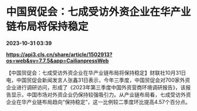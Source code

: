 # 中国贸促会：七成受访外资企业在华产业链布局将保持稳定

**2023-10-31 03:39**

**https://api3.cls.cn/share/article/1502913?os=web&sv=7.7.5&app=CailianpressWeb**

【中国贸促会：七成受访外资企业在华产业链布局将保持稳定】财联社10月31日电，中国贸促会新闻发言人张鑫31日表示，今年三季度，中国贸促会对700家外资企业进行调研访问，形成了《2023年第三季度中国外资营商环境调研报告》，该报告显示，中国市场对外资企业仍保持较强吸引力。从产业链布局看，七成受访外资企业在华产业链布局趋向“保持稳定”，这一比例较二季度环比提高4.57个百分点。